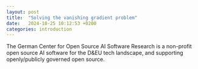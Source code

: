 ```yaml
---
layout: post
title:  "Solving the vanishing gradient problem"
date:   2024-10-25 10:12:53 +0200
categories: introduction
---
```


The German Center for Open Source AI Software Research is a non-profit open source AI software for the D&EU tech landscape, and supporting openly/publicly governed open source.


